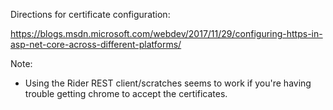 
Directions for certificate configuration:

https://blogs.msdn.microsoft.com/webdev/2017/11/29/configuring-https-in-asp-net-core-across-different-platforms/

Note:
 - Using the Rider REST client/scratches seems to work if you're having trouble getting chrome to
   accept the certificates.